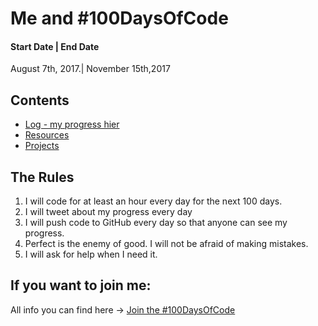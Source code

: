 # Me and #100DaysOfCode

#### Start Date  | End Date
August 7th, 2017.| November 15th,2017

## Contents
* [Log - my progress hier](log.md)
* [Resources](resources.md)
* [Projects](resources.md)

## The Rules
  1. I will code for at least an hour every day for the next 100 days.
  2. I will tweet about my progress every day
  3. I will push code to GitHub every day so that anyone can see my progress.
  4. Perfect is the enemy of good. I will not be afraid of making mistakes.
  5. I will ask for help when I need it.


## If you want to join me:
All info you can find here -> [Join the #100DaysOfCode](https://medium.freecodecamp.com/join-the-100daysofcode-556ddb4579e4)
